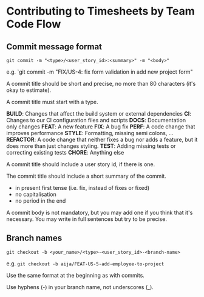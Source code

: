 # Contributing to Timesheets by Team Code Flow

## Commit message format

`git commit -m "<type>/<user_story_id>:<summary>" -m "<body>"`

e.g. `git commit -m "FIX/US-4: fix form validation in add new project form"

A commit title should be short and precise, no more than 80 characters (it's okay to estimate). 

A commit title must start with a type. 

**BUILD**: Changes that affect the build system or external dependencies
**CI**: Changes to our CI configuration files and scripts
**DOCS**: Documentation only changes
**FEAT**: A new feature
**FIX**: A bug fix
**PERF**: A code change that improves performance
**STYLE**: Formatting, missing semi colons, ...
**REFACTOR**: A code change that neither fixes a bug nor adds a feature, but it does more than just changes styling.
**TEST**: Adding missing tests or correcting existing tests
**CHORE**: Anything else

A commit title should include a user story id, if there is one.

The commit title should include a short summary of the commit.
* in present first tense (i.e. fix, instead of fixes or fixed)
* no capitalisation
* no period in the end

A commit body is not mandatory, but you may add one if you think that it's necessary. You may write in full sentences but
try to be precise.

## Branch names

`git checkout -b <your_name>/<type>-<user_story_id>-<branch-name>`

e.g. `git checkout -b aija/FEAT-US-5-add-employee-to-project`

Use the same format at the beginning as with commits.

Use hyphens (-) in your branch name, not underscores (_).
